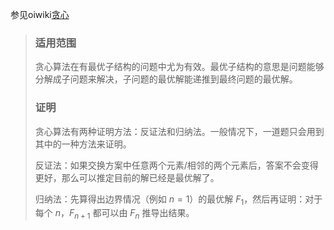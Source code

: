 参见oiwiki[贪心](https://oi-wiki.org/basic/greedy/)

>### 适用范围
>贪心算法在有最优子结构的问题中尤为有效。最优子结构的意思是问题能够分解成子问题来解决，子问题的最优解能递推到最终问题的最优解。
>
>### 证明
>贪心算法有两种证明方法：反证法和归纳法。一般情况下，一道题只会用到其中的一种方法来证明。
>
>反证法：如果交换方案中任意两个元素/相邻的两个元素后，答案不会变得更好，那么可以推定目前的解已经是最优解了。
>
>归纳法：先算得出边界情况（例如 $n = 1$）的最优解 $F_1$，然后再证明：对于每个 $n$，$F_{n+1}$ 都可以由 $F_{n}$ 推导出结果。
